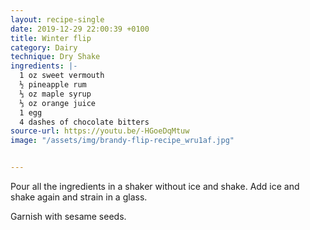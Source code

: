 ```yaml
---
layout: recipe-single
date: 2019-12-29 22:00:39 +0100
title: Winter flip
category: Dairy
technique: Dry Shake
ingredients: |-
  1 oz sweet vermouth
  ½ pineapple rum
  ⅓ oz maple syrup
  ⅓ oz orange juice
  1 egg
  4 dashes of chocolate bitters
source-url: https://youtu.be/-HGoeDqMtuw
image: "/assets/img/brandy-flip-recipe_wru1af.jpg"


---
```

Pour all the ingredients in a shaker without ice and shake. Add ice and shake again and strain in a glass.

Garnish with sesame seeds.